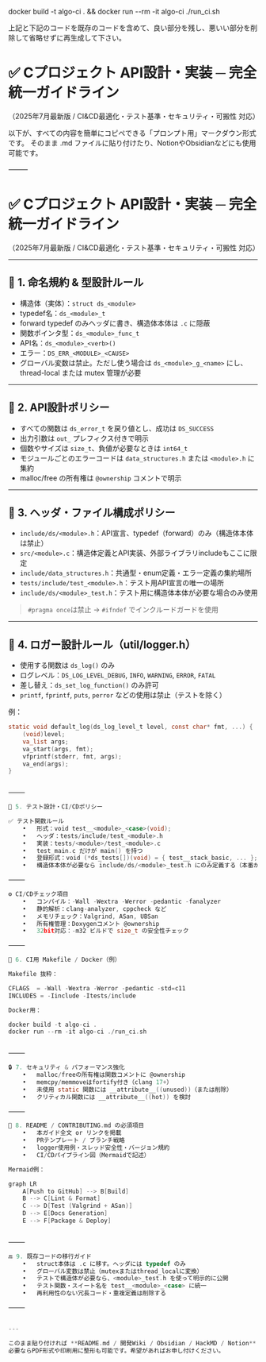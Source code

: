 docker build -t algo-ci . && docker run --rm -it algo-ci ./run_ci.sh





上記と下記のコードを既存のコードを含めて、良い部分を残し、悪いい部分を削除して省略せずに再生成して下さい。　　　
# ✅ Cプロジェクト API設計・実装 ─ 完全統一ガイドライン
（2025年7月最新版 / CI&CD最適化・テスト基準・セキュリティ・可搬性 対応）

以下が、すべての内容を簡単にコピペできる「プロンプト用」マークダウン形式です。
そのまま .md ファイルに貼り付けたり、NotionやObsidianなどにも使用可能です。

⸻


# ✅ Cプロジェクト API設計・実装 ─ 完全統一ガイドライン
（2025年7月最新版 / CI&CD最適化・テスト基準・セキュリティ・可搬性 対応）

---

## 📘 1. 命名規約 & 型設計ルール

- 構造体（実体）：`struct ds_<module>`
- typedef名：`ds_<module>_t`
- forward typedef のみヘッダに書き、構造体本体は `.c` に隠蔽
- 関数ポインタ型：`ds_<module>_func_t`
- API名：`ds_<module>_<verb>()`
- エラー：`DS_ERR_<MODULE>_<CAUSE>`
- グローバル変数は禁止。ただし使う場合は `ds_<module>_g_<name>` にし、thread-local または mutex 管理が必要

---

## 🔁 2. API設計ポリシー

- すべての関数は `ds_error_t` を戻り値とし、成功は `DS_SUCCESS`
- 出力引数は `out_` プレフィクス付きで明示
- 個数やサイズは `size_t`、負値が必要なときは `int64_t`
- モジュールごとのエラーコードは `data_structures.h` または `<module>.h` に集約
- malloc/free の所有権は `@ownership` コメントで明示

---

## 📁 3. ヘッダ・ファイル構成ポリシー

- `include/ds/<module>.h`：API宣言、typedef（forward）のみ（構造体本体は禁止）
- `src/<module>.c`：構造体定義とAPI実装、外部ライブラリincludeもここに限定
- `include/data_structures.h`：共通型・enum定義・エラー定義の集約場所
- `tests/include/test_<module>.h`：テスト用API宣言の唯一の場所
- `include/ds/<module>_test.h`：テスト用に構造体本体が必要な場合のみ使用

> `#pragma once`は禁止 → `#ifndef` でインクルードガードを使用

---

## 📢 4. ロガー設計ルール（util/logger.h）

- 使用する関数は `ds_log()` のみ
- ログレベル：`DS_LOG_LEVEL_DEBUG`, `INFO`, `WARNING`, `ERROR`, `FATAL`
- 差し替え：`ds_set_log_function()` のみ許可
- `printf`, `fprintf`, `puts`, `perror` などの使用は禁止（テストを除く）

例：
```c
static void default_log(ds_log_level_t level, const char* fmt, ...) {
    (void)level;
    va_list args;
    va_start(args, fmt);
    vfprintf(stderr, fmt, args);
    va_end(args);
}


⸻

🧪 5. テスト設計・CI/CDポリシー

✅ テスト関数ルール
	•	形式：void test__<module>_<case>(void);
	•	ヘッダ：tests/include/test_<module>.h
	•	実装：tests/<module>/test_<module>.c
	•	test_main.c だけが main() を持つ
	•	登録形式：void (*ds_tests[])(void) = { test__stack_basic, ... };
	•	構造体本体が必要なら include/ds/<module>_test.h にのみ定義する（本番から除外）

⸻

⚙ CI/CDチェック項目
	•	コンパイル：-Wall -Wextra -Werror -pedantic -fanalyzer
	•	静的解析：clang-analyzer, cppcheck など
	•	メモリチェック：Valgrind, ASan, UBSan
	•	所有権管理：Doxygenコメント @ownership
	•	32bit対応：-m32 ビルドで size_t の安全性チェック

⸻

📂 6. CI用 Makefile / Docker（例）

Makefile 抜粋：

CFLAGS  = -Wall -Wextra -Werror -pedantic -std=c11
INCLUDES = -Iinclude -Itests/include

Docker用：

docker build -t algo-ci .
docker run --rm -it algo-ci ./run_ci.sh


⸻

🔒 7. セキュリティ & パフォーマンス強化
	•	malloc/freeの所有権は関数コメントに @ownership
	•	memcpy/memmoveはfortify付き（clang 17+）
	•	未使用 static 関数には __attribute__((unused))（または削除）
	•	クリティカル関数には __attribute__((hot)) を検討

⸻

📖 8. README / CONTRIBUTING.md の必須項目
	•	本ガイド全文 or リンクを掲載
	•	PRテンプレート / ブランチ戦略
	•	logger使用例・スレッド安全性・バージョン規約
	•	CI/CDパイプライン図（Mermaidで記述）

Mermaid例：

graph LR
    A[Push to GitHub] --> B[Build]
    B --> C[Lint & Format]
    C --> D[Test (Valgrind + ASan)]
    D --> E[Docs Generation]
    E --> F[Package & Deploy]


⸻

🔚 9. 既存コードの移行ガイド
	•	struct本体は .c に移す。ヘッダには typedef のみ
	•	グローバル変数は禁止（mutexまたはthread_localに変換）
	•	テストで構造体が必要なら、<module>_test.h を使って明示的に公開
	•	テスト関数・スイート名を test__<module>_<case> に統一
	•	再利用性のない冗長コード・重複定義は削除する

⸻


---

このまま貼り付ければ **README.md / 開発Wiki / Obsidian / HackMD / Notion** 等に完全対応しています。  
必要ならPDF形式や印刷用に整形も可能です。希望があればお申し付けください。